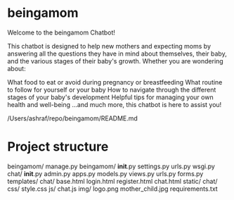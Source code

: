 # beingamom

Welcome to the beingamom Chatbot!

This chatbot is designed to help new mothers and expecting moms by answering all the questions they have in mind about themselves, their baby, and the various stages of their baby's growth. Whether you are wondering about:

What food to eat or avoid during pregnancy or breastfeeding
What routine to follow for yourself or your baby
How to navigate through the different stages of your baby's development
Helpful tips for managing your own health and well-being
…and much more, this chatbot is here to assist you!

/Users/ashraf/repo/beingamom/README.md

# Project structure
beingamom/
    manage.py
    beingamom/
        __init__.py
        settings.py
        urls.py
        wsgi.py
    chat/
        __init__.py
        admin.py
        apps.py
        models.py
        views.py
        urls.py
        forms.py
        templates/
            chat/
                base.html
                login.html
                register.html
                chat.html
        static/
            chat/
                css/
                    style.css
                js/
                    chat.js
                img/
                    logo.png
                    mother_child.jpg
    requirements.txt
